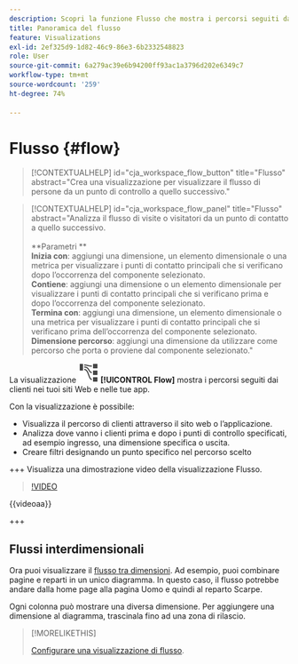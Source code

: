 ```yaml
---
description: Scopri la funzione Flusso che mostra i percorsi seguiti dai clienti nei tuoi siti web e nelle tue app.
title: Panoramica del flusso
feature: Visualizations
exl-id: 2ef325d9-1d82-46c9-86e3-6b2332548823
role: User
source-git-commit: 6a279ac39e6b94200ff93ac1a3796d202e6349c7
workflow-type: tm+mt
source-wordcount: '259'
ht-degree: 74%

---
```


# Flusso {#flow}

<!-- markdownlint-disable MD034 -->

>[!CONTEXTUALHELP]
>id="cja_workspace_flow_button"
>title="Flusso"
>abstract="Crea una visualizzazione per visualizzare il flusso di persone da un punto di controllo a quello successivo."

>[!CONTEXTUALHELP]
>id="cja_workspace_flow_panel"
>title="Flusso"
>abstract="Analizza il flusso di visite o visitatori da un punto di contatto a quello successivo.<br/><br/>**Parametri **<br/>**Inizia con**: aggiungi una dimensione, un elemento dimensionale o una metrica per visualizzare i punti di contatto principali che si verificano dopo l’occorrenza del componente selezionato.<br/>**Contiene**: aggiungi una dimensione o un elemento dimensionale per visualizzare i punti di contatto principali che si verificano prima e dopo l’occorrenza del componente selezionato.<br/>**Termina con**: aggiungi una dimensione, un elemento dimensionale o una metrica per visualizzare i punti di contatto principali che si verificano prima dell’occorrenza del componente selezionato.<br/>**Dimensione percorso**: aggiungi una dimensione da utilizzare come percorso che porta o proviene dal componente selezionato."

<!-- markdownlint-enable MD034 -->



La visualizzazione ![GraphPathing](/help/assets/icons/GraphPathing.svg) **[!UICONTROL Flow]** mostra i percorsi seguiti dai clienti nei tuoi siti Web e nelle tue app.

Con la visualizzazione è possibile:

* Visualizza il percorso di clienti attraverso il sito web o l’applicazione.
* Analizza dove vanno i clienti prima e dopo i punti di controllo specificati, ad esempio ingresso, una dimensione specifica o uscita.
* Creare filtri designando un punto specifico nel percorso scelto

+++ Visualizza una dimostrazione video della visualizzazione Flusso.

>[!VIDEO](https://video.tv.adobe.com/v/346063/?quality=12)

{{videoaa}}

+++

## Flussi interdimensionali

Ora puoi visualizzare il [flusso tra dimensioni](/help/analysis-workspace/visualizations/c-flow/multi-dimensional-flow.md). Ad esempio, puoi combinare pagine e reparti in un unico diagramma. In questo caso, il flusso potrebbe andare dalla home page alla pagina Uomo e quindi al reparto Scarpe.

Ogni colonna può mostrare una diversa dimensione. Per aggiungere una dimensione al diagramma, trascinala fino ad una zona di rilascio.

>[!MORELIKETHIS]
>
>[Configurare una visualizzazione di flusso](/help/analysis-workspace/visualizations/c-flow/create-flow.md).
>

